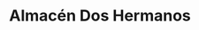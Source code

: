 ---
title: "Almacén Dos Hermanos"
url: /san-pedro-sula/almacen-dos-hermanos-7-calle-so/
shop: cama
---